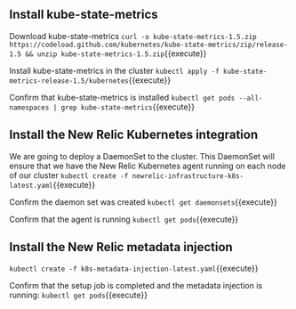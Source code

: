 ## Install kube-state-metrics
Download kube-state-metrics
`curl -o kube-state-metrics-1.5.zip https://codeload.github.com/kubernetes/kube-state-metrics/zip/release-1.5 && unzip kube-state-metrics-1.5.zip`{{execute}}

Install kube-state-metrics in the cluster
`kubectl apply -f kube-state-metrics-release-1.5/kubernetes`{{execute}}

Confirm that kube-state-metrics is installed
`kubectl get pods --all-namespaces | grep kube-state-metrics`{{execute}}

## Install the New Relic Kubernetes integration
We are going to deploy a DaemonSet to the cluster.
This DaemonSet will ensure that we have the New Relic Kubernetes agent running on each node of our cluster
`kubectl create -f newrelic-infrastructure-k8s-latest.yaml`{{execute}}

Confirm the daemon set was created
`kubectl get daemonsets`{{execute}}

Confirm that the agent is running
`kubectl get pods`{{execute}}

## Install the New Relic metadata injection
`kubectl create -f k8s-metadata-injection-latest.yaml`{{execute}}

Confirm that the setup job is completed and the metadata injection is running:
`kubectl get pods`{{execute}}